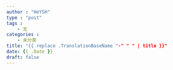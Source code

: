 ```yaml
---
author : "HeYSH"
type : "post"
tags :
    - 无
categories :
    - 未分类
title: "{{ replace .TranslationBaseName "-" " " | title }}"
date: {{ .Date }}
draft: false
---
```


